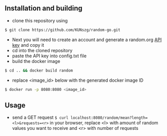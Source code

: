 
## Installation and building

- clone this repository using
```bash
$ git clone https://github.com/KUNszg/random-go.git
```
- Next you will need to create an account and generate a random.org [API key](https://api.random.org/dashboard) and copy it
- cd into the cloned repository
- paste the API key into config.txt file
- build the docker image
```bash
$ cd .. && docker build random 
```
- replace <image_id> below with the generated docker image ID 
```bash
$ docker run -p 8080:8080 <image_id>
```
## Usage

- send a GET request ```$ curl localhost:8080/random/mean?length=<l>&requests=<r>``` in your browser, replace \<l> with amount of random values you want to receive and \<r> with number of requests
